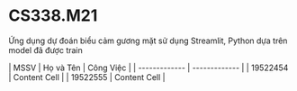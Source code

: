 # CS338.M21

Ứng dụng dự đoán biểu cảm gương mặt sử dụng Streamlit, Python dựa trên model đã được train

| MSSV   | Họ và Tên | Công Việc |
 | ------------- | ------------- |
| 19522454 | Content Cell  |
| 19522555  | Content Cell  |
